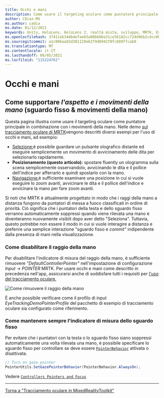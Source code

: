 ```yaml
---
title: Occhi e mani
description: Come usare il targeting oculare come puntatore principale in combinazione con i movimenti della mano in MRTK
author: CDiaz-MS
ms.author: cadia
ms.date: 01/12/2021
keywords: Unity, HoloLens, HoloLens 2, realtà mista, sviluppo, MRTK, EyeTracking,
ms.openlocfilehash: 37411eb344b4efae03a00bb06a31ce56182cc724d96b2cdcc008f10a66d56011
ms.sourcegitcommit: a1c086aa83d381129e62f9d8942f0fc889ffcab0
ms.translationtype: MT
ms.contentlocale: it-IT
ms.lasthandoff: 08/05/2021
ms.locfileid: "115224762"
---
```

# <a name="eyes-and-hands"></a>Occhi e mani

## <a name="how-to-support-_look--hand-motions_-eye-gaze--hand-gestures"></a>Come supportare _l'aspetto e i movimenti della mano_ (sguardo fisso & movimenti della mano)

Questa pagina illustra come usare il targeting oculare come puntatore principale in combinazione con i movimenti della mano.
Nelle demo [sul tracciamento oculare di MRTK](../../example-scenes/eye-tracking-examples-overview.md)vengono descritti diversi esempi per l'uso di occhi e mani, ad esempio:

- [Selezione:](eye-tracking-target-selection.md)è possibile guardare un pulsante olografico distante ed eseguire semplicemente un movimento di avvicinamento delle dita per selezionarlo rapidamente.
- **Posizionamento (questo articolo):** spostare fluently un ologramma sulla scena semplicemente osservandolo, avvicinando le dita e il pollice dell'indice per afferrarlo e quindi spostarlo con la mano.
- [Navigazione:](eye-tracking-navigation.md)è sufficiente esaminare una posizione in cui si vuole  eseguire lo zoom avanti, avvicinare le dita e il pollice dell'indice e avvicinare la mano per fare zoom avanti.

Si noti che MRTK è attualmente progettato in modo che i raggi della mano a distanza fungono da puntatori di messa a fuoco classificati in ordine di priorità.
Ciò significa che i puntatori della testa e dello sguardo fisso verranno automaticamente soppressi quando viene rilevata una mano e diventeranno nuovamente visibili dopo aver detto "Seleziona".
Tuttavia, questo potrebbe non essere il modo in cui si vuole interagire a distanza e preferire una semplice interazione "sguardo fisso e _commit"_ indipendente dalla presenza di mani nella visualizzazione.

### <a name="how-to-disable-the-hand-ray"></a>Come disabilitare il raggio della mano

Per disabilitare l'indicatore di misura del raggio della mano, è sufficiente rimuovere _"DefaultControllerPointer"_ nell'impostazione di configurazione _Input -> POINTER_ MRTK.
Per usare occhi e mani come descritto in precedenza nell'app, assicurarsi anche di soddisfare tutti i requisiti per [l'uso del tracciamento oculare.](eye-tracking-basic-setup.md)

![Come rimuovere il raggio della mano](../../images/eye-tracking/mrtk_setup_removehandray.jpg)

È anche possibile verificare come il profilo di input _EyeTrackingDemoPointerProfile_ del pacchetto di esempio di tracciamento oculare sia configurato come riferimento.

### <a name="how-to-keep-gaze-pointer-always-on"></a>Come mantenere sempre l'indicatore di misura dello sguardo fisso

Per evitare che i puntatori con la testa o lo sguardo fisso siano soppressi automaticamente una volta rilevata una mano, è possibile specificare lo sguardo fisso per controllare se deve essere [`PointerBehavior`](xref:Microsoft.MixedReality.Toolkit.Input.PointerBehavior) attivata o disattivata.

```c#
// Turn on gaze pointer
PointerUtils.SetGazePointerBehavior(PointerBehavior.AlwaysOn);
```

Vedere [`Controllers Pointers and Focus`](../../../architecture/controllers-pointers-and-focus.md)

---
[Torna a "Tracciamento oculare in MixedRealityToolkit"](eye-tracking-main.md)
